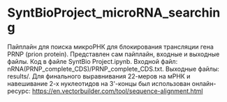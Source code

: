 # SyntBioProject_microRNA_searching
Пайплайн для поиска микроРНК для блокирования трансляции гена PRNP (prion protein). Представлен сам пайплайн, входные и выходные файлы.
Код в файле SyntBio Project.ipynb.
Входной файл: nRNA(PRNP_complete_CDS)/PRNP_complete_CDS.txt.
Выходные файлы: results/. 
Для финального выравнивания 22-меров на мРНК и навешивание 2-х нуклеотидов на 3'-концы был использован онлайн-ресурс: https://en.vectorbuilder.com/tool/sequence-alignment.html
